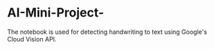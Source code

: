 # AI-Mini-Project-
The notebook is used for detecting handwriting to text using Google's Cloud Vision API.
